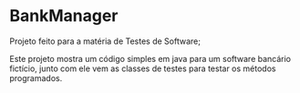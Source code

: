 # BankManager

Projeto feito para a matéria de Testes de Software;

Este projeto mostra um código simples em java para um software bancário fictício, junto com ele vem as classes de testes para testar os métodos programados.
